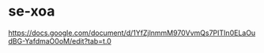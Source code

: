 # se-xoa
https://docs.google.com/document/d/1YfZjlnmmM970VvmQs7PITIn0ELaOudBG-YafdmaO0oM/edit?tab=t.0

